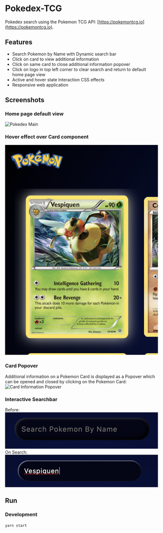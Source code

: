 # Pokedex-TCG
Pokedex search using the Pokemon TCG API: [https://pokemontcg.io](https://pokemontcg.io).

## Features
- Search Pokemon by Name with Dynamic search bar
- Click on card to view additional information
- Click on same card to close additional information popover
- Click on logo in top left corner to clear search and return to default home page view
- Active and hover state Interaction CSS effects 
- Responsive web application

## Screenshots
### Home page default view
![Pokedex Main](https://github.com/a-herscovich/pokedex/blob/master/public/images/pokedex_main.png)

### Hover effect over Card component
![Card Hover](https://github.com/a-herscovich/pokedex/blob/master/public/images/hover_card.png)

### Card Popover
Additional information on a Pokemon Card is displayed as a Popover which can be opened and closed by clicking on the Pokemon Card: <br />
![Card Information Popover](https://github.com/a-herscovich/pokedex/blob/master/public/images/card_popover.png)

### Interactive Searchbar
Before: <br />
![Searchbar Before](https://github.com/a-herscovich/pokedex/blob/master/public/images/searchbar_before.png) <br />
On Search: <br />
![Searchbar After](https://github.com/a-herscovich/pokedex/blob/master/public/images/searchbar_after.png)

## Run
### Development
`yarn start`
